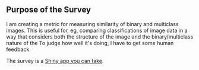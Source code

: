 Purpose of the Survey
---------------------

I am creating a metric for measuring similarity of binary and multiclass
images. This is useful for, eg, comparing classifications of image data
in a way that considers both the structure of the image and the
binary/multiclass nature of the To judge how well it's doing, I have to
get some human feedback.

The survey is a [Shiny app you can
take](http://gzthompson.shinyapps.io/imagesurvey/).
